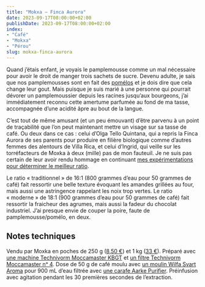 ```yaml
---
title: "Mokxa — Finca Aurora"
date: 2023-09-17T08:00:00+02:00
publishDate: 2023-09-17T08:00:00+02:00
index:
- "Café"
- "Mokxa"
- "Pérou"
slug: mokxa-finca-aurora
---
```


Quand j’étais enfant, je voyais le pamplemousse comme un mal nécessaire pour avoir le droit de manger trois sachets de sucre. Devenu adulte, je sais que nos pamplemousses sont en fait des [pomélos](https://fr.wikipedia.org/wiki/Citrus_%C3%97paradisi "Citrus × paradisi — Wikipédia") et je dois dire que cela change leur gout. Mais puisque je suis marié à une personne qui pourrait dévorer un pamplemoussier depuis les racines jusqu’aux bourgeons, j’ai immédiatement reconnu cette amertume parfumée au fond de ma tasse, accompagnée d’une acidité âpre au bout de la langue.

C’est tout de même amusant (et un peu émouvant) d’être parvenu à un point de traçabilité que l’on peut maintenant mettre un visage sur sa tasse de café. Ou deux dans ce cas : celui d’Olga Tello Quintana, qui a repris la Finca Aurora de ses parents pour produire en filière biologique comme d’autres femmes des alentours de Villa Rica, et celui d’Ingrid, qui veille sur les torréfacteurs de Moxka à deux (mille) pas de mon fauteuil. Je ne suis pas certain de leur avoir rendu hommage en continuant [mes expérimentations pour déterminer le meilleur ratio](https://zinzolin.fr/souvenirs/dose-cafe/ "Vite, ma dose (de café) | Zinzolin").

Le ratio « traditionnel » de 16:1 (800 grammes d’eau pour 50 grammes de café) fait ressortir une belle texture évoquant les amandes grillées au four, mais aussi une astringence rappelant les noix trop vertes. Le ratio « moderne » de 18:1 (900 grammes d’eau pour 50 grammes de café) fait ressortir la fraicheur des agrumes, mais aussi la fadeur du chocolat industriel. J’ai presque envie de couper la poire, faute de pamplemousse/pomélo, en deux.

## Notes techniques

Vendu par Moxka en poches de 250 g ([8,50 €](https://shop.cafemokxa.com/nos-cafes/429-4850-perou-finca-aurora.html "Pérou Finca Aurora")) et 1 kg ([33 €](https://shop.cafemokxa.com/nos-cafes/429-4850-perou-finca-aurora.html "Pérou Finca Aurora")). Préparé avec [une machine Technivorm Moccamaster KBGT](https://amzn.to/3oKQ0KJ) et [un filtre Technivorm Moccamaster nᵒ 4](https://amzn.to/3mamexu). Dose de 50 g de café moulu avec [un moulin Wilfa Svart Aroma](https://amzn.to/38zVkdx) pour 900 mL d’eau filtrée avec [une carafe Aarke Purifier](https://amzn.to/3YJFCpU). Préinfusion avec agitation pendant les 30 premières secondes de l’extraction.